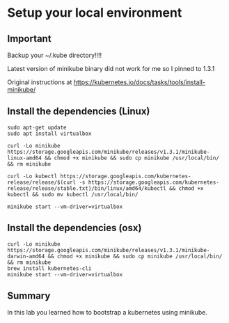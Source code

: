 # Setup your local environment

## Important
Backup your ~/.kube directory!!!!

Latest version of minikube binary did not work for me so I pinned to 1.3.1

Original instructions at https://kubernetes.io/docs/tasks/tools/install-minikube/


## Install the dependencies (Linux)

```
sudo apt-get update
sudo apt install virtualbox

curl -Lo minikube https://storage.googleapis.com/minikube/releases/v1.3.1/minikube-linux-amd64 && chmod +x minikube && sudo cp minikube /usr/local/bin/ && rm minikube

curl -Lo kubectl https://storage.googleapis.com/kubernetes-release/release/$(curl -s https://storage.googleapis.com/kubernetes-release/release/stable.txt)/bin/linux/amd64/kubectl && chmod +x kubectl && sudo mv kubectl /usr/local/bin/

minikube start --vm-driver=virtualbox
```

## Install the dependencies (osx)

```
curl -Lo minikube https://storage.googleapis.com/minikube/releases/v1.3.1/minikube-darwin-amd64 && chmod +x minikube && sudo cp minikube /usr/local/bin/ && rm minikube
brew install kubernetes-cli
minikube start --vm-driver=virtualbox
```

## Summary

In this lab you learned how to bootstrap a kubernetes using minikube.
